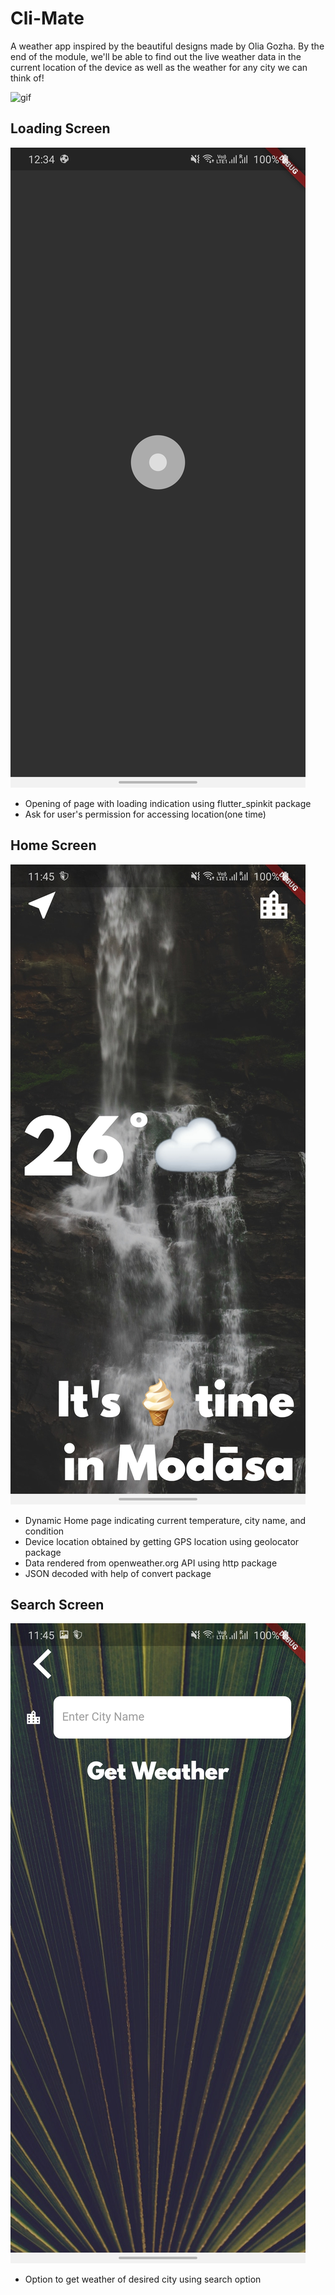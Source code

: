 # Cli-Mate
A weather app inspired by the beautiful designs made by Olia Gozha. By the end of the module, we'll be able to find out the live weather data in the current location of the device as well as the weather for any city we can think of!

![gif](./images/clima-demo.gif)

## Loading Screen
![loading screen](./images/loading.jpg)
* Opening of page with loading indication using flutter_spinkit package
* Ask for user's permission for accessing location(one time)

## Home Screen
![home screen](./images/bg.jpg)
* Dynamic Home page indicating current temperature, city name, and condition
* Device location obtained by getting GPS location using geolocator package
* Data rendered from openweather.org API using http package
* JSON decoded with help of convert package

## Search Screen
![serach screen](./images/search.jpg)
* Option to get weather of desired city using search option
